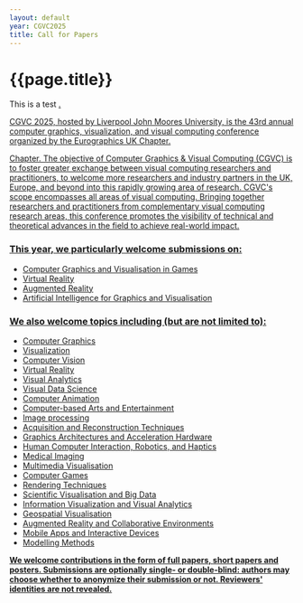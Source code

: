```yaml
---
layout: default
year: CGVC2025
title: Call for Papers
---
```


<h1>{{page.title}}</h1>
<p>
This is a test <a href="documents/PublicStyle{{page.year}}.zip">.
</p>

<p>
CGVC 2025, hosted by Liverpool John Moores University, is the 43rd annual computer graphics, visualization, and visual computing conference organized by the Eurographics UK Chapter.
  
Chapter. The objective of Computer Graphics & Visual Computing (CGVC) is to foster greater exchange between visual computing researchers and practitioners, to welcome more researchers and industry partners in the UK, Europe, and beyond into this rapidly growing area of research. CGVC's scope encompasses all areas of visual computing. Bringing together researchers and practitioners from complementary visual computing research areas, this conference promotes the visibility of technical and theoretical advances in the field to achieve real-world impact.
</p>

### This year, we particularly welcome submissions on:
  - Computer Graphics and Visualisation in Games 
  - Virtual Reality 
  - Augmented Reality 
  - Artificial Intelligence for Graphics and Visualisation


### We also welcome topics including (but are not limited to):
  - Computer Graphics
  - Visualization
  - Computer Vision
  - Virtual Reality
  - Visual Analytics
  - Visual Data Science
  - Computer Animation
  - Computer-based Arts and Entertainment
  - Image processing 
  - Acquisition and Reconstruction Techniques 
  - Graphics Architectures and Acceleration Hardware 
  - Human Computer Interaction, Robotics, and Haptics
  - Medical Imaging 
  - Multimedia Visualisation 
  - Computer Games 
  - Rendering Techniques 
  - Scientific Visualisation and Big Data 
  - Information Visualization and Visual Analytics 
  - Geospatial Visualisation 
  - Augmented Reality and Collaborative Environments 
  - Mobile Apps and Interactive Devices 
  - Modelling Methods

**We welcome contributions in the form of full papers, short papers and posters. Submissions are optionally single- or double-blind: authors may choose whether to anonymize their submission or not. Reviewers' identities are not revealed.**


